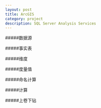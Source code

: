 ```yaml
---
layout: post
title: ArcGIS
category: project
description: SQL Server Analysis Services
---
```


#####数据源

#####事实表

#####维度

#####度量值

#####命名计算

#####计算

#####上卷下钻
